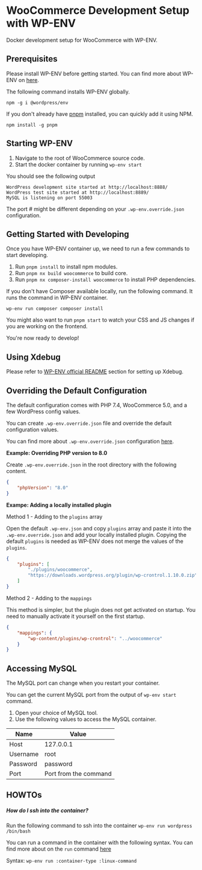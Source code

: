 # WooCommerce Development Setup with WP-ENV

Docker development setup for WooCommerce with WP-ENV.

## Prerequisites

Please install WP-ENV before getting started. You can find more about WP-ENV on [here](https://github.com/WordPress/gutenberg/tree/master/packages/env).

The following command installs WP-ENV globally.

`npm -g i @wordpress/env`

If you don't already have [pnpm](https://pnpm.io/installation) installed, you can quickly add it using NPM.

`npm install -g pnpm`

## Starting WP-ENV

1. Navigate to the root of WooCommerce source code.
2. Start the docker container by running `wp-env start`

You should see the following output

```
WordPress development site started at http://localhost:8888/
WordPress test site started at http://localhost:8889/
MySQL is listening on port 55003
```

The port # might be different depending on your `.wp-env.override.json` configuration.

## Getting Started with Developing

Once you have WP-ENV container up, we need to run a few commands to start developing.

1. Run `pnpm install` to install npm modules.
2. Run `pnpm nx build woocommerce` to build core.
3. Run `pnpm nx composer-install woocommerce` to install PHP dependencies.

If you don't have Composer available locally, run the following command. It runs the command in WP-ENV container.

`wp-env run composer composer install`

You might also want to run `pnpm start` to watch your CSS and JS changes if you are working on the frontend.

You're now ready to develop!

## Using Xdebug

Please refer to [WP-ENV official README](https://github.com/WordPress/gutenberg/tree/master/packages/env#using-xdebug) section for setting up Xdebug.

## Overriding the Default Configuration

The default configuration comes with PHP 7.4, WooCommerce 5.0, and a few WordPress config values.

You can create `.wp-env.override.json` file and override the default configuration values.

You can find more about `.wp-env.override.json` configuration [here](https://github.com/WordPress/gutenberg/tree/master/packages/env#wp-envoverridejson).

**Example: Overriding PHP version to 8.0**

Create `.wp-env.override.json` in the root directory with the following content.

```json
{
	"phpVersion": "8.0"
}
```

**Exampe: Adding a locally installed plugin**

Method 1 - Adding to the `plugins` array

Open the default `.wp-env.json` and copy `plugins` array and paste it into the `.wp-env.override.json` and add your locally installed plugin. Copying the default `plugins` is needed as WP-ENV does not merge the values of the `plugins`.

```json
{
	"plugins": [
		"./plugins/woocommerce",
		"https://downloads.wordpress.org/plugin/wp-crontrol.1.10.0.zip"
	]
}
```

Method 2 - Adding to the `mappings`

This method is simpler, but the plugin does not get activated on startup. You need to manually activate it yourself on the first startup.

```json
{
	"mappings": {
		"wp-content/plugins/wp-crontrol": "../woocommerce"
	}
}
```

## Accessing MySQL

The MySQL port can change when you restart your container.

You can get the current MySQL port from the output of `wp-env start` command.

1. Open your choice of MySQL tool.
2. Use the following values to access the MySQL container.

| Name     | Value                 |
| -------- | --------------------- |
| Host     | 127.0.0.1             |
| Username | root                  |
| Password | password              |
| Port     | Port from the command |

## HOWTOs

##### How do I ssh into the container?

Run the following command to ssh into the container
`wp-env run wordpress /bin/bash`

You can run a command in the container with the following syntax. You can find more about on the `run` command [here](https://github.com/WordPress/gutenberg/tree/master/packages/env#wp-env-run-container-command)

Syntax:
`wp-env run :container-type :linux-command`

